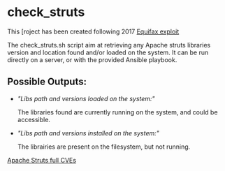 # check_struts

This [roject has been created following 2017 [Equifax exploit]( https://thehackernews.com/2017/09/equifax-apache-struts.html)

The check_struts.sh script aim at retrieving any Apache struts libraries version and location found and/or loaded on the system.
It can be run directly on a server, or with the provided Ansible playbook.


## Possible Outputs:

- *"Libs path and versions loaded on the system:"*  

   The libraries found are currently running on the system, and could be accessible.

- *"Libs path and versions installed on the system:"* 

   The librairies are present on the filesystem, but not running.
   

[Apache Struts full CVEs](https://www.cvedetails.com/vulnerability-list/vendor_id-45/product_id-6117/Apache-Struts.html)

